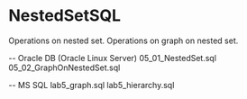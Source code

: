 # NestedSetSQL
Operations on nested set.
Operations on graph on nested set.

-- Oracle DB (Oracle Linux Server)
05_01_NestedSet.sql
05_02_GraphOnNestedSet.sql

-- MS SQL
lab5_graph.sql
lab5_hierarchy.sql
